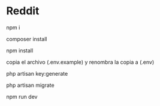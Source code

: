 # Reddit
npm i

composer install

npm install

copia el archivo (.env.example) y renombra la copia a (.env)

php artisan key:generate

php artisan migrate

npm run dev
